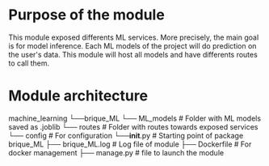 # Purpose of the module

This module exposed differents ML services. 
More precisely, the main goal is for model inference. 
Each ML models of the project will do prediction on the user's data.
This module will host all models and have differents routes to call them.

# Module architecture

machine_learning
└──brique_ML
        └── ML_models                 # Folder with ML models saved as .joblib
        └── routes                    # Folder with routes towards exposed services
        └── config                    # For configuration
        └──__init__.py                # Starting point of package brique_ML
├── brique_ML.log                     # Log file of module
├── Dockerfile                        # For docker management
├── manage.py                         # file to launch the module
